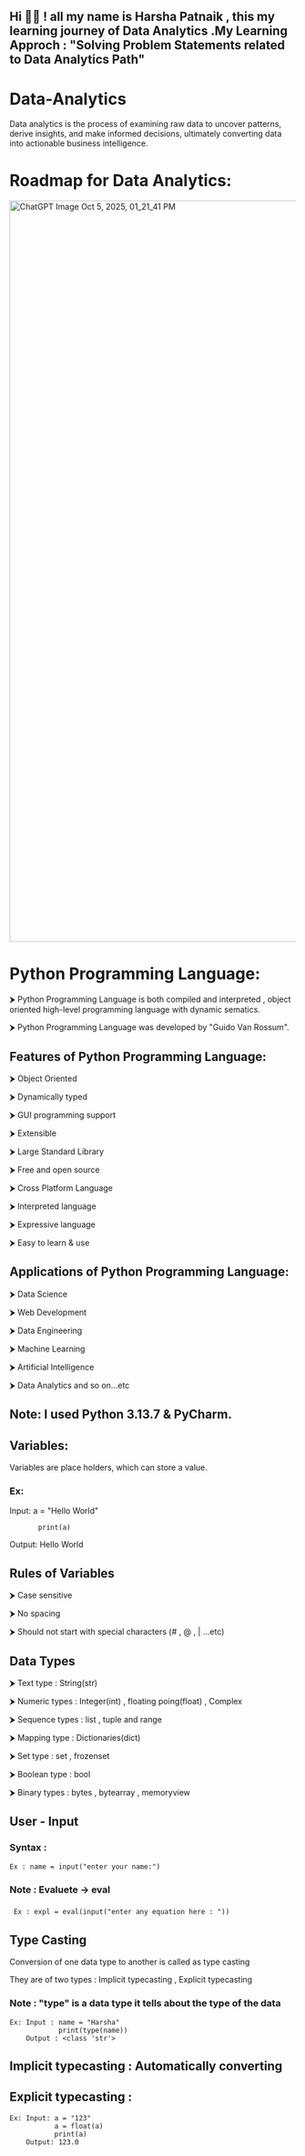 ## Hi 👋😊 !  all my name is Harsha Patnaik , this my learning journey of Data Analytics .My Learning Approch : "Solving Problem Statements related to Data Analytics Path" 

# Data-Analytics

Data analytics is the process of examining raw data to uncover patterns, derive insights, and make informed decisions, ultimately converting data into actionable business intelligence.

# Roadmap for Data Analytics:

<img width="850" height="1300" alt="ChatGPT Image Oct 5, 2025, 01_21_41 PM" src="https://github.com/user-attachments/assets/28b8ca32-a19a-41d2-b091-1dbe59748ccf" />

# Python Programming Language:

⮞ Python Programming Language is both compiled and interpreted , object oriented high-level programming language with dynamic sematics.

⮞ Python Programming Language was developed by "Guido Van Rossum".

## Features of Python Programming Language:

⮞ Object Oriented 

⮞ Dynamically typed 

⮞ GUI programming support

⮞ Extensible

⮞ Large Standard Library

⮞ Free and open source

⮞ Cross Platform Language

⮞ Interpreted language

⮞ Expressive language 

⮞ Easy to learn & use 

## Applications of Python Programming Language:

⮞ Data Science

⮞ Web Development

⮞ Data Engineering

⮞ Machine Learning 

⮞ Artificial Intelligence 

⮞ Data Analytics  and so on...etc 

## Note: I used Python 3.13.7 & PyCharm.

## Variables:

Variables are place holders, which can store a value.

### Ex: 

Input: a = "Hello World"

           print(a)

Output: Hello World

## Rules of Variables

⮞ Case sensitive 

⮞ No spacing

⮞ Should not start with special characters (# , @ , | ...etc)

## Data Types 

⮞ Text type : String(str)

⮞ Numeric types : Integer(int) , floating poing(float) , Complex

⮞ Sequence types : list , tuple and range 

⮞ Mapping type : Dictionaries(dict)

⮞ Set type : set , frozenset

⮞ Boolean type : bool

⮞ Binary types : bytes , bytearray , memoryview  

## User - Input

### Syntax : 
    Ex : name = input("enter your name:")

### Note : Evaluete → eval


###
     Ex : expl = eval(input("enter any equation here : ")) 

## Type Casting 

Conversion of one data type to another is called as type casting 

They are of two types : Implicit typecasting  , Explicit typecasting 

### Note : "type" is a data type it tells about the type of the data 

    Ex: Input : name = "Harsha"
                print(type(name))
        Output : <class 'str'>
        
## Implicit typecasting : Automatically converting 

## Explicit typecasting : 

    Ex: Input: a = "123"
               a = float(a)
               print(a)
        Output: 123.0








